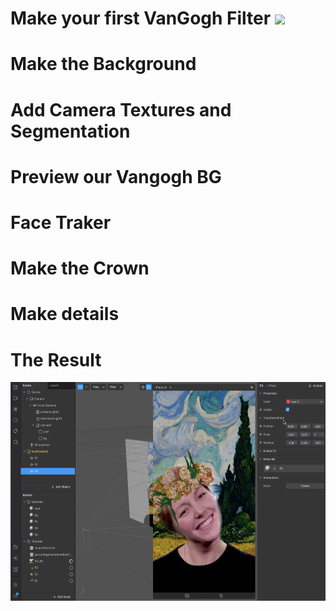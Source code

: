 # Make your first VanGogh Filter <img src="https://www.enlinealasalle.com/pluginfile.php/8983/course/overviewfiles/vincent-van-gogh-png-2.png" height="25">

# Make the Background

# Add Camera Textures and Segmentation

# Preview our Vangogh BG

# Face Traker

# Make the Crown

# Make details

# The Result


<div>
  <img src="https://github.com/L3ts-H4ck/CommunityChallenge-Spark/blob/master/tutorials/03-source/42.png?raw=true" height="350">
</div>

